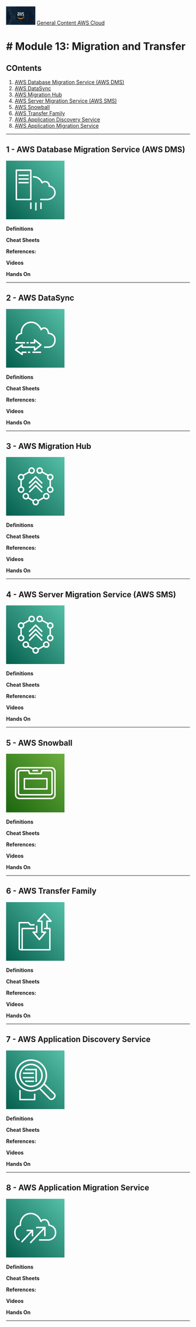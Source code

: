  <img src="../images/extra/banner_aws.png" alt="aws" width=80 height=50 /> [General Content AWS Cloud][1]

[1]: https://github.com/Blackmanx/aws-certification-learning

# # Module 13: Migration and Transfer

## COntents
1. <a href="#section-01"> AWS Database Migration Service (AWS DMS) </a>
2. <a href="#section-02"> AWS DataSync </a>
3. <a href="#section-03"> AWS Migration Hub </a>
4. <a href="#section-04"> AWS Server Migration Service (AWS SMS) </a>
5. <a href="#section-05"> AWS Snowball </a>
6. <a href="#section-06"> AWS Transfer Family </a>
7. <a href="#section-07"> AWS Application Discovery Service </a>
8. <a href="#section-08"> AWS Application Migration Service </a>

----------------------------------------------------------------------------------------------
## <a id="section-01" ></a> **1 - AWS Database Migration Service (AWS DMS)**

![AWS Database Migration Service (AWS DMS)](../images/Architecture-Service-Icons_01312022/Arch_Migration-Transfer/64/Arch_AWS-Server-Migration-Service_64.svg)


**Definitions**

**Cheat Sheets**

**References:**

**Videos**

**Hands On**

------------------------------------------------------------------------------------------------------------------------------------------------------------------
## <a id="section-02" ></a> **2 - AWS DataSync**

![AWS DataSync](../images/Architecture-Service-Icons_01312022/Arch_Migration-Transfer/64/Arch_AWS-DataSync_64.svg)


**Definitions**

**Cheat Sheets**

**References:**

**Videos**

**Hands On**

------------------------------------------------------------------------------------------------------------------------------------------------------------------
## <a id="section-03" ></a> **3 - AWS Migration Hub**

![AWS Migration Hub](../images/Architecture-Service-Icons_01312022/Arch_Migration-Transfer/64/Arch_AWS-Migration-Hub_64.svg)


**Definitions**

**Cheat Sheets**

**References:**

**Videos**

**Hands On**

------------------------------------------------------------------------------------------------------------------------------------------------------------------
## <a id="section-04" ></a> **4 - AWS Server Migration Service (AWS SMS)**

![AWS Migration Hub](../images/Architecture-Service-Icons_01312022/Arch_Migration-Transfer/64/Arch_AWS-Migration-Hub_64.svg)


**Definitions**

**Cheat Sheets**

**References:**

**Videos**

**Hands On**

------------------------------------------------------------------------------------------------------------------------------------------------------------------
## <a id="section-05" ></a> **5 - AWS Snowball**


![AWS Snowball](../images/Architecture-Service-Icons_01312022/Arch_Storage/64/Arch_AWS-Snowball_64.svg)


**Definitions**

**Cheat Sheets**

**References:**

**Videos**

**Hands On**

------------------------------------------------------------------------------------------------------------------------------------------------------------------
## <a id="section-06" ></a> **6 - AWS Transfer Family**


![AWS Transfer Family](../images/Architecture-Service-Icons_01312022/Arch_Migration-Transfer/64/Arch_AWS-Transfer-Family_64.svg)


**Definitions**

**Cheat Sheets**

**References:**

**Videos**

**Hands On**

------------------------------------------------------------------------------------------------------------------------------------------------------------------
## <a id="section-07" ></a> **7 - AWS Application Discovery Service**

![AWS Application Discovery Service](../images/Architecture-Service-Icons_07312022/Arch_Migration-Transfer/64/Arch_AWS-Application-Discovery-Service_64.svg)


**Definitions**

**Cheat Sheets**

**References:**

**Videos**

**Hands On**

------------------------------------------------------------------------------------------------------------------------------------------------------------------
## <a id="section-08" ></a> **8 - AWS Application Migration Service**


![AWS Transfer Family](../images/Architecture-Service-Icons_07312022/Arch_Migration-Transfer/64/Arch_AWS-Application-Migration-Service_64.svg)


**Definitions**

**Cheat Sheets**

**References:**

**Videos**

**Hands On**

------------------------------------------------------------------------------------------------------------------------------------------------------------------
